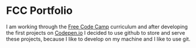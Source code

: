 # FCC Portfolio

I am working through the [Free Code Camp](https://freecodecamp.com) curriculum and after developing the first projects on [Codepen.io](http://codepen.io/doxanthropos/#) I decided to use github to store and serve these projects, because I like to develop on my machine and I like to use git.
